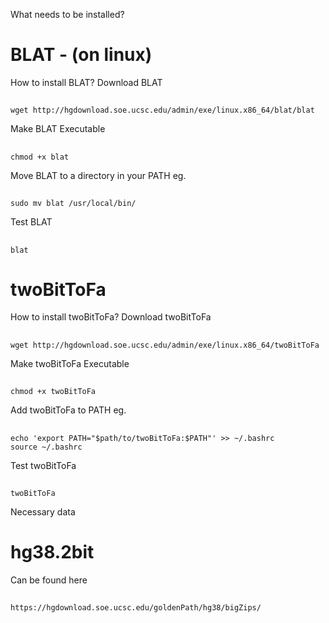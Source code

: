 What needs to be installed?
# BLAT - (on linux)
How to install BLAT?
Download BLAT
##
    wget http://hgdownload.soe.ucsc.edu/admin/exe/linux.x86_64/blat/blat
Make BLAT Executable
##
    chmod +x blat
Move BLAT to a directory in your PATH eg.
##
    sudo mv blat /usr/local/bin/
Test BLAT
##
    blat

# twoBitToFa
How to install twoBitToFa?
Download twoBitToFa
##
    wget http://hgdownload.soe.ucsc.edu/admin/exe/linux.x86_64/twoBitToFa
Make twoBitToFa Executable
##
    chmod +x twoBitToFa
Add twoBitToFa to PATH eg.
##
    echo 'export PATH="$path/to/twoBitToFa:$PATH"' >> ~/.bashrc
    source ~/.bashrc
Test twoBitToFa
##
    twoBitToFa

Necessary data
# hg38.2bit
Can be found here
##
    https://hgdownload.soe.ucsc.edu/goldenPath/hg38/bigZips/    


